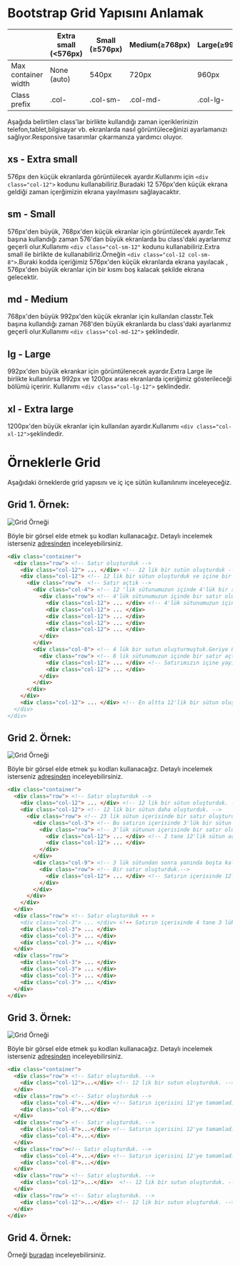 # Bootstrap Grid Yapısını Anlamak

&nbsp;|Extra small (<576px)|Small (≥576px)|Medium(≥768px)|Large(≥992px)|Extra large(≥1200px)
------------|------------|-------------|------------|-------------|------------|
Max container width |None (auto)|540px|720px|960px|1140px
Class prefix|.col-|.col-sm-| 	.col-md-|.col-lg-|.col-xl-

Aşağıda belirtilen class'lar birlikte kullandığı zaman içeriklerinizin telefon,tablet,bilgisayar vb. ekranlarda nasıl görüntüleceğinizi ayarlamanızı sağlıyor.Responsive tasarımlar çıkarmanıza yardımcı oluyor.


## xs - Extra small
576px den küçük ekranlarda görüntülecek ayardır.Kullanımı için ```<div class="col-12">``` kodunu kullanabiliriz.Buradaki 12 576px'den küçük ekrana geldiği zaman içerğimizin ekrana yayılmasını sağlayacaktır.

## sm - Small
576px'den büyük, 768px'den küçük ekranlar için görüntülecek ayardır.Tek başına kullandığı zaman 576'dan büyük ekranlarda bu class'daki ayarlarımız geçerli olur.Kullanımı ```<div class="col-sm-12"``` kodunu kullanabiliriz.Extra small ile birlikte de kullanabiliriz.Örneğin ```<div class="col-12 col-sm-8">```.Buraki kodda içeriğimiz 576px'den küçük ekranlarda ekrana yayılacak , 576px'den büyük ekranlar için bir kısmı boş kalacak şekilde ekrana gelecektir.

## md - Medium
768px'den büyük 992px'den küçük ekranlar için kullanılan classtır.Tek başına kullandığı zaman 768'den büyük ekranlarda bu class'daki ayarlarımız geçerli olur.Kullanımı ```<div class="col-md-12">``` şeklindedir.

## lg - Large
992px'den büyük ekrankar için görüntülenecek ayardır.Extra Large ile birlikte kullanılırsa 992px ve 1200px arası ekranlarda içeriğimiz gösterileceği bölümü içeririr.
Kullanımı ```<div class="col-lg-12">``` şeklindedir.

## xl - Extra large
1200px'den büyük ekranlar için kullanılan ayardır.Kullanımı ```<div class="col-xl-12">```şeklindedir.

# Örneklerle Grid

Aşağıdaki örneklerde grid yapısını ve iç içe sütün kullanılınımı inceleyeceğiz.

## Grid 1. Örnek:

![Grid Örneği](https://raw.githubusercontent.com/kemalmutlu/PHP-Egitimi/master/bootstrap.grid/img/bootstrap1.png)

Böyle bir görsel elde etmek şu kodları kullanacağız.
Detaylı incelemek isterseniz [adresinden](https://github.com/kemalmutlu/PHP-Egitimi/blob/master/bootstrap.grid/ornek1.html) inceleyebilirsiniz.


```HTML
<div class="container">
  <div class="row"> <!-- Satır oluşturduk -->
    <div class="col-12"> ... </div> <!-- 12 lik bir sutün oluşturduk -->
    <div class="col-12"> <!-- 12 lik bir sütun oluşturduk ve içine bir satır açtık. -->
      <div class="row">  <!-- Satır açtık -->
        <div class="col-4"> <!-- 12 'lik sütunumuzun içinde 4'lük bir sütın oluşturduk. -->
          <div class="row"> <!-- 4'lük sütunumuzun içinde bir satır oluşturduk -->
            <div class="col-12"> ... </div> <!-- 4'lük sütunumuzun içine yayılacak şekilde 4 tane sütun oluşturduk.12 lik oldukları için alt alta sıralandılar. -->
            <div class="col-12"> ... </div>
            <div class="col-12"> ... </div>
            <div class="col-12"> ... </div>
            <div class="col-12"> ... </div>
          </div>
        </div>
        <div class="col-8"> <!-- 4 lük bir sutun oluşturmuştuk.Geriye 8 lik sutunumuz kalıyor.Hemen yanına 8 lik bir sütun açtık. -->
          <div class="row"> <!-- 8 lik sütunumuzun içinde bir satır açtık -->
            <div class="col-12"> ... </div> <!-- Satırımızın içine yayılacak şekilde 2 tane 12'lik sütun oluşturduk. -->
            <div class="col-12"> ... </div>
          </div>
        </div>
      </div>
    </div>
    <div class="col-12"> ... </div> <!-- En altta 12'lik bir sütun oluşturduk.-- >
  </div>
</div>
```

## Grid 2. Örnek:

![Grid Örneği](https://raw.githubusercontent.com/kemalmutlu/PHP-Egitimi/master/bootstrap.grid/img/bootstrap3.png)

Böyle bir görsel elde etmek şu kodları kullanacağız.
Detaylı incelemek isterseniz [adresinden](https://github.com/kemalmutlu/PHP-Egitimi/blob/master/bootstrap.grid/ornek2.html) inceleyebilirsiniz.

```HTML
<div class="container">
  <div class="row"> <!-- Satır oluşturduk -->
    <div class="col-12"> ... </div> <!-- 12 lik bir sütun oluşturduk. -->
    <div class="col-12"> <!-- 12 lik bir sütun daha oluşturduk. -->
      <div class="row"> <!-- 23 lik sütun içerisinde bir satır oluşturduk. -->
        <div class="col-3"> <!-- Bu satırın içerisinde 3'lük bir sütun oluşturduk.-->
          <div class="row"> <!-- 3'lük sütunun içerisinde bir satır oluşturduk. -->
            <div class="col-12"> ... </div> <!-- 2 tane 12'lik sütun açarak bu sütunların 3 lük sutunda yayılmasını sağladık.-->
            <div class="col-12"> ... </div>
          </div>
        </div>
        <div class="col-9"> <!-- 3 lük sütundan sonra yanında boşta kalan 9'luk bir sutun oluşturduk.-->
          <div class="row"> <!-- Bir satır oluşturduk.-->
            <div class="col-12"> ... </div> <!-- Satırın içerisinde 12lik bir sütun oluşturduk.-->
          </div>
        </div>
      </div>
    </div>
  </div>
  <div class="row"> <!-- Satır oluşturduk -- >
    <div class="col-3"> ... </div> <!-- Satırın içerisinde 4 tane 3 lük sutun oluşturduk.-->
    <div class="col-3"> ... </div>
    <div class="col-3"> ... </div>
    <div class="col-3"> ... </div>
  </div>
  <div class="row">
    <div class="col-3"> ... </div>
    <div class="col-3"> ... </div>
    <div class="col-3"> ... </div>
    <div class="col-3"> ... </div>
  </div>
</div>
```

## Grid 3. Örnek:

![Grid Örneği](https://raw.githubusercontent.com/kemalmutlu/PHP-Egitimi/master/bootstrap.grid/img/bootstrap2.png)


Böyle bir görsel elde etmek şu kodları kullanacağız.
Detaylı incelemek isterseniz [adresinden](https://github.com/kemalmutlu/PHP-Egitimi/blob/master/bootstrap.grid/ornek3.html) inceleyebilirsiniz.


```HTML
<div class="container">
  <div class="row"> <!-- Satır oluşturduk. -->
    <div class="col-12">...</div> <!-- 12 lik bir sutun oluşturduk. -->
  </div>
  <div class="row"> <!-- Satır oluşturduk -->
    <div class="col-4">...</div> <!-- Satırın içerisini 12'ye tamamladık 4 lük ve 8 lik sütunlar oluşturarak. -->
    <div class="col-8">...</div>
  </div>
  <div class="row"> <!-- Satır oluşturduk. -->
    <div class="col-8">...</div> <!-- Satırın içerisini 12'ye tamamladık 8 lik ve 4 lük sütunlar oluşturarak. -->
    <div class="col-4">...</div>
  </div>
  <div class="row"><!-- Satır oluşturduk. -->
    <div class="col-4">...</div> <!-- Satırın içerisini 12'ye tamamladık 4 lük ve 8 lük sütunlar oluşturarak. -->
    <div class="col-8">...</div>
  </div>
  <div class="row"> <!-- Satır oluşturduk. -->
    <div class="col-12">...</div>  <!-- 12 lik bir sutun oluşturduk. -->
  </div>
  <div class="row"> <!-- Satır oluşturduk. -->
    <div class="col-12">...</div> <!-- 12 lik bir sutun oluşturduk. -->
  </div>
</div>
```


## Grid 4. Örnek:

Örneği [buradan](https://github.com/kemalmutlu/PHP-Egitimi/blob/master/bootstrap.grid/ornek3.html) inceleyebilirsiniz.
